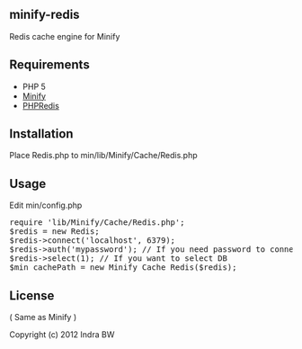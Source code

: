 minify-redis
------------
Redis cache engine for Minify

Requirements
------------
* PHP 5
* [Minify](https://github.com/mrclay/minify)
* [PHPRedis](https://github.com/nicolasff/phpredis)

Installation
------------
Place Redis.php to min/lib/Minify/Cache/Redis.php

Usage
-----
Edit min/config.php
<pre>
require 'lib/Minify/Cache/Redis.php';
$redis = new Redis;
$redis->connect('localhost', 6379);
$redis->auth('mypassword'); // If you need password to connect
$redis->select(1); // If you want to select DB
$min_cachePath = new Minify_Cache_Redis($redis);
</pre>

License
-------
( Same as Minify )

Copyright (c) 2012 Indra BW
